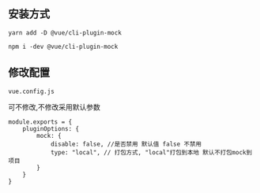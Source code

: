## 安装方式 

`yarn add -D @vue/cli-plugin-mock`

`npm i -dev @vue/cli-plugin-mock`

## 修改配置
`vue.config.js` 

可不修改,不修改采用默认参数
```
module.exports = {
    pluginOptions: {
        mock: {
            disable: false, //是否禁用 默认值 false 不禁用
            type: "local", // 打包方式, "local"打包到本地 默认不打包mock到项目
        }
    }
}
```